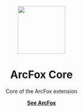 <div align="center">
  <img width="128" src="https://github.com/dreisss/arcfox/raw/v3/.github/assets/arcfox-default.svg" />

  <h1>ArcFox Core</h1>
  <p>Core of the ArcFox extension</p>
  <a href="https://github.com/dreisss/arcfox/tree/v3"><b>See ArcFox</b></a>
</div>

